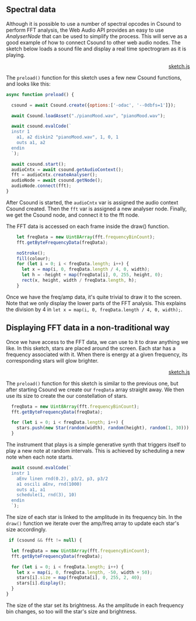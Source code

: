 
## Spectral data

Although it is possible to use a number of spectral opcodes in Csound to perform FFT analysis, the Web Audio API provides an easy to use *AnalyserNode* that can be used to simplify the process. This will serve as a good example of how to connect Csound to other web audio nodes. The sketch below loads a sound file and display a real time spectrogram as it is playing. 

[](/soundfile_playback_fft/index.html ':include :type=iframe width=800px height=200px frameBorder=0 scrolling="no"')
<p align="right">
<a href="https://github.com/rorywalsh/p5.Csound/blob/master/docs/examples/soundfile_playback_fft/sketch.js" target="_blank">sketch.js</a>
</p>

The `preload()` function for this sketch uses a few new Csound functions, and looks like this:

```js
async function preload() {

  csound = await Csound.create({options:['-odac', '--0dbfs=1']});

  await Csound.loadAsset("./pianoMood.wav", "pianoMood.wav");

  await csound.evalCode(`
  instr 1
    a1, a2 diskin2 "pianoMood.wav", 1, 0, 1
    outs a1, a2
  endin
  `);

  await csound.start();  
  audioCntx = await csound.getAudioContext();
  fft = audioCntx.createAnalyser();
  audioNode = await csound.getNode();
  audioNode.connect(fft);
}
```

After Csound is started, the `audioCntx` var is assigned the audio context Csound created. Then the `fft` var is assigned a new analyser node. Finally, we get the Csound node, and connect it to the fft node. 

The FFT data is accessed on each frame inside the draw() function. 

```js
    let freqData = new Uint8Array(fft.frequencyBinCount);
    fft.getByteFrequencyData(freqData);

    noStroke();
    fill(colour);
    for (let i = 0; i < freqData.length; i++) {
      let x = map(i, 0, freqData.length / 4, 0, width);
      let h = -height + map(freqData[i], 0, 255, height, 0);
      rect(x, height, width / freqData.length, h);
    }
```

Once we have the freq/amp data, it's quite trivial to draw it to the screen. Note that we only display the lower parts of the FFT analysis. This explains the division by 4 in `let x = map(i, 0, freqData.length / 4, 0, width);`.

## Displaying FFT data in a non-traditional way

Once we have access to the FFT data, we can use to it to draw anything we like. In this sketch, stars are placed around the screen. Each star has a frequency associated with it. When there is energy at a given frequency, its corresponding stars will glow brighter. 

[](/fft_stars/index.html ':include :type=iframe width=800px height=400px frameBorder=0 scrolling="no"')
<p align="right">
<a href="https://github.com/rorywalsh/p5.Csound/blob/master/docs/examples/fft_stars/sketch.js" target="_blank">sketch.js</a>
</p>

The `preload()` function for this sketch is similar to the previous one, but after starting Csound we create our `freqData` array straight away. We then use its size to create the our constellation of stars.    

```js
  freqData = new Uint8Array(fft.frequencyBinCount);
  fft.getByteFrequencyData(freqData);

  for (let i = 0; i < freqData.length; i++) {
    stars.push(new Star(random(width), random(height), random(1, 30)));
  }
  ```

The instrument that plays is a simple generative synth that triggers itself to play a new note at random intervals. This is achieved by scheduling a new note when each note starts. 

```js
  await csound.evalCode(`
  instr 1
    aEnv linen rnd(0.2), p3/2, p3, p3/2
    a1 oscili aEnv, rnd(1000)
    outs a1, a1
    schedule(1, rnd(3), 10)
  endin
  `);
  ```

The size of each star is linked to the amplitude in its frequency bin. In the `draw()` function we iterate over the amp/freq array to update each star's size accordingly.

  ```js
   if (csound && fft != null) {

    let freqData = new Uint8Array(fft.frequencyBinCount);
    fft.getByteFrequencyData(freqData);

    for (let i = 0; i < freqData.length; i++) {
      let x = map(i, 0, freqData.length, -50, width + 50);
      stars[i].size = map(freqData[i], 0, 255, 2, 40);
      stars[i].display();
    }
  }
  ```

The size of the star set its brightness. As the amplitude in each frequency bin changes, so too will the star's size and brightness.  